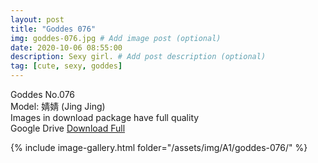 ```yaml
---
layout: post
title: "Goddes 076"
img: goddes-076.jpg # Add image post (optional)
date: 2020-10-06 08:55:00
description: Sexy girl. # Add post description (optional)
tag: [cute, sexy, goddes]
---
```

Goddes No.076  
Model: 婧婧 (Jing Jing)                                     
Images in download package have full quality                    
Google Drive [Download Full](http://gestyy.com/ee48qH)

{% include image-gallery.html folder="/assets/img/A1/goddes-076/" %}
